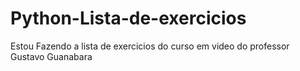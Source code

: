 # Python-Lista-de-exercicios
Estou Fazendo a lista de exercicios do curso em video  do professor Gustavo Guanabara
